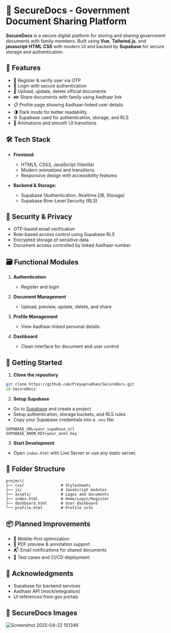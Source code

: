 # 🔐 SecureDocs - Government Document Sharing Platform

**SecureDocs** is a secure digital platform for storing and sharing government documents with family members. Built using **Vue**, **Tailwind.js**, and **javascript** **HTML** **CSS** with modern UI and backed by **Supabase** for secure storage and authentication.

## 🚀 Features

- 📝 Register & verify user via OTP
- 🔐 Login with secure authentication
- 📂 Upload, update, delete official documents
- 👪 Share documents with family using Aadhaar link
- 📋 Profile page showing Aadhaar-linked user details
- 🌗 Dark mode for better readability
- ⚙️ Supabase used for authentication, storage, and RLS
- 🎨 Animations and smooth UI transitions

## 🛠️ Tech Stack

- **Frontend:**
  - HTML5, CSS3, JavaScript (Vanilla)
  - Modern animations and transitions
  - Responsive design with accessibility features

- **Backend & Storage:**
  - Supabase (Authentication, Realtime DB, Storage)
  - Supabase Row-Level Security (RLS)

## 🔐 Security & Privacy

- OTP-based email verification
- Role-based access control using Supabase RLS
- Encrypted storage of sensitive data
- Document access controlled by linked Aadhaar number

## 🗃️ Functional Modules

1. **Authentication**
   - Register and login

2. **Document Management**
   - Upload, preview, update, delete, and share

3. **Profile Management**
   - View Aadhaar-linked personal details

4. **Dashboard**
   - Clean interface for document and user control

## 🧭 Getting Started

1. **Clone the repository**
```bash
git clone https://github.com/Preyapradhan/SecureDocs.git
cd SecureDocs
```

2. **Setup Supabase**
- Go to [Supabase](https://supabase.com) and create a project
- Setup authentication, storage buckets, and RLS rules
- Copy your Supabase credentials into a `.env` file:
```env
SUPABASE_URL=your_supabase_url
SUPABASE_ANON_KEY=your_anon_key
```

3. **Start Development**
- Open `index.html` with Live Server or use any static server.

## 📁 Folder Structure

```
project/
├── css/                # Stylesheets
├── js/                 # JavaScript modules
├── assets/             # Logos and documents
├── index.html          # Home/Login/Register
├── dashboard.html      # User dashboard
└── profile.html        # Profile info
```

## 📦 Planned Improvements

- 📲 Mobile-first optimization
- 🧾 PDF preview & annotation support
- 📬 Email notifications for shared documents
- 🧪 Test cases and CI/CD deployment


## 🙏 Acknowledgments

- Supabase for backend services
- Aadhaar API (mock/integration)
- UI references from gov portals

## 🎨 SecureDocs Images

![Screenshot 2025-04-22 151346](https://github.com/user-attachments/assets/22adef09-99a4-4d2f-ab32-e510b359b999)

